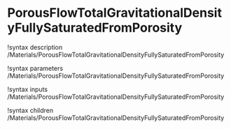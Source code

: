 # PorousFlowTotalGravitationalDensityFullySaturatedFromPorosity

!syntax description /Materials/PorousFlowTotalGravitationalDensityFullySaturatedFromPorosity

!syntax parameters /Materials/PorousFlowTotalGravitationalDensityFullySaturatedFromPorosity

!syntax inputs /Materials/PorousFlowTotalGravitationalDensityFullySaturatedFromPorosity

!syntax children /Materials/PorousFlowTotalGravitationalDensityFullySaturatedFromPorosity
